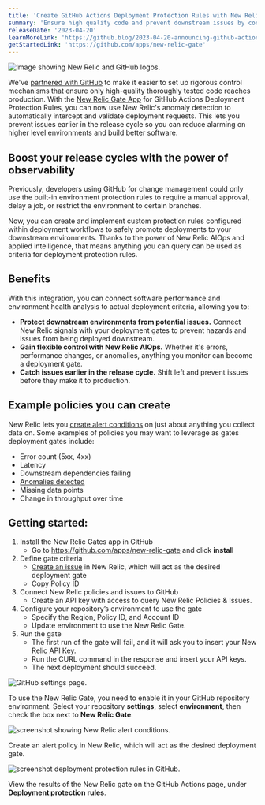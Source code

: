 ```yaml
---
title: 'Create GitHub Actions Deployment Protection Rules with New Relic AIOps'
summary: 'Ensure high quality code and prevent downstream issues by connecting system health to GitHub Actions Deployment Protection Rules.'
releaseDate: '2023-04-20'
learnMoreLink: 'https://github.blog/2023-04-20-announcing-github-actions-deployment-protection-rules-now-in-public-beta'
getStartedLink: 'https://github.com/apps/new-relic-gate'
---
```


![Image showing New Relic and GitHub logos.](/images/newrelic_github_logos.webp 'Image showing New Relic and GitHub logos.')

We've [partnered with GitHub](https://github.blog/2023-04-20-announcing-github-actions-deployment-protection-rules-now-in-public-beta) to make it easier to set up rigorous control mechanisms that ensure only high-quality thoroughly tested code reaches production. With the [New Relic Gate App](https://github.com/apps/new-relic-gate) for GitHub Actions Deployment Protection Rules, you can now use New Relic's anomaly detection to automatically intercept and validate deployment requests. This lets you prevent issues earlier in the release cycle so you can reduce alarming on higher level environments and build better software.

## Boost your release cycles with the power of observability

Previously, developers using GitHub for change management could only use the built-in environment protection rules to require a manual approval, delay a job, or restrict the environment to certain branches.

Now, you can create and implement custom protection rules configured within deployment workflows to safely promote deployments to your downstream environments. Thanks to the power of New Relic AIOps and applied intelligence, that means anything you can query can be used as criteria for deployment protection rules.

## Benefits

With this integration, you can connect software performance and environment health analysis to actual deployment criteria, allowing you to:

- **Protect downstream environments from potential issues.** Connect New Relic signals with your deployment gates to prevent hazards and issues from being deployed downstream.
- **Gain flexible control with New Relic AIOps.** Whether it's errors, performance changes, or anomalies, anything you monitor can become a deployment gate.
- **Catch issues earlier in the release cycle.** Shift left and prevent issues before they make it to production.

## Example policies you can create

New Relic lets you [create alert conditions](https://docs.newrelic.com/docs/alerts-applied-intelligence/new-relic-alerts/get-started/your-first-nrql-condition/) on just about anything you collect data on. Some examples of policies you may want to leverage as gates deployment gates include:

- Error count (5xx, 4xx)
- Latency
- Downstream dependencies failing
- [Anomalies detected](https://docs.newrelic.com/docs/alerts-applied-intelligence/applied-intelligence/anomaly-detection/anomaly-detection-applied-intelligence/)
- Missing data points
- Change in throughput over time

## Getting started:

1. Install the New Relic Gates app in GitHub
   - Go to https://github.com/apps/new-relic-gate and click **install**
2. Define gate criteria
   - [Create an issue](https://docs.newrelic.com/docs/alerts-applied-intelligence/new-relic-alerts/alert-policies/specify-when-alerts-create-incidents/) in New Relic, which will act as the desired deployment gate
   - Copy Policy ID
3. Connect New Relic policies and issues to GitHub
   - Create an API key with access to query New Relic Policies & Issues.
4. Configure your repository’s environment to use the gate
   - Specify the Region, Policy ID, and Account ID
   - Update environment to use the New Relic Gate.
5. Run the gate
   - The first run of the gate will fail, and it will ask you to insert your New Relic API Key.
   - Run the CURL command in the response and insert your API keys.
   - The next deployment should succeed.

![GitHub settings page.](/images/gh_settings_configure.webp 'A screenshot showing the GitHub settings page.')

<figcaption>To use the New Relic Gate, you need to enable it in your GitHub repository environment. Select your repository  <b>settings</b>, select <b>environment</b>, then check the box next to <b>New Relic Gate</b>.</figcaption>

![screenshot showing New Relic alert conditions.](/images/gh_nr_conditions.webp 'A screenshot showing New Relic alert conditions.')

<figcaption>Create an alert policy in New Relic, which will act as the desired deployment gate.</figcaption>

![screenshot deployment protection rules in GitHub.](/images/gh_action_passed_failed.webp 'A screenshot deployment protection rules in GitHub.')

<figcaption>View the results of the New Relic gate on the GitHub Actions page, under <b>Deployment protection rules</b>.</figcaption>
